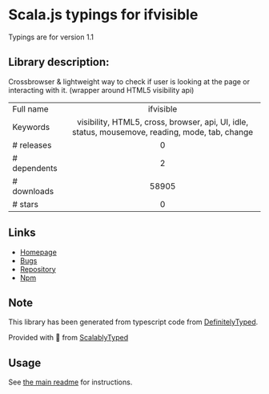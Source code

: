 
# Scala.js typings for ifvisible

Typings are for version 1.1

## Library description:
Crossbrowser & lightweight way to check if user is looking at the page or interacting with it. (wrapper around HTML5 visibility api)

|                    |                 |
| ------------------ | :-------------: |
| Full name          | ifvisible |
| Keywords           | visibility, HTML5, cross, browser, api, UI, idle, status, mousemove, reading, mode, tab, change |
| # releases         | 0 |
| # dependents       | 2 |
| # downloads        | 58905 |
| # stars            | 0 |

## Links
- [Homepage](https://github.com/muhammaddadu/ifvisible)
- [Bugs](https://github.com/muhammaddadu/ifvisible/issues)
- [Repository](https://github.com/muhammaddadu/ifvisible)
- [Npm](https://www.npmjs.com/package/ifvisible)
    


## Note
This library has been generated from typescript code from [DefinitelyTyped](https://definitelytyped.org).

Provided with :purple_heart: from [ScalablyTyped](https://github.com/oyvindberg/ScalablyTyped)

## Usage
See [the main readme](../../readme.md) for instructions.


